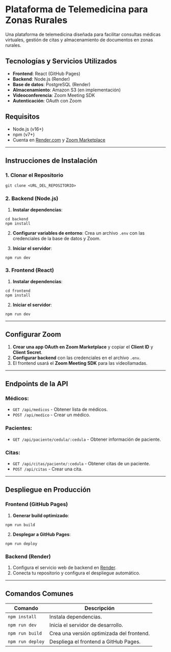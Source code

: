 # Plataforma de Telemedicina para Zonas Rurales

Una plataforma de telemedicina diseñada para facilitar consultas médicas virtuales, gestión de citas y almacenamiento de documentos en zonas rurales.

## Tecnologías y Servicios Utilizados

- **Frontend**: React (GitHub Pages)
- **Backend**: Node.js (Render)
- **Base de datos**: PostgreSQL (Render)
- **Almacenamiento**: Amazon S3 (en implementación)
- **Videoconferencia**: Zoom Meeting SDK
- **Autenticación**: OAuth con Zoom

## Requisitos

- Node.js (v16+)
- npm (v7+)
- Cuenta en [Render.com](https://render.com/) y [Zoom Marketplace](https://marketplace.zoom.us/)

---

## Instrucciones de Instalación

### 1. Clonar el Repositorio

`git clone <URL_DEL_REPOSITORIO>`

### 2. Backend (Node.js)

1. **Instalar dependencias**:

`cd backend`  
`npm install`

2. **Configurar variables de entorno**: Crea un archivo `.env` con las credenciales de la base de datos y Zoom.

3. **Iniciar el servidor**:

`npm run dev`

### 3. Frontend (React)

1. **Instalar dependencias**:

`cd frontend`  
`npm install`

2. **Iniciar el servidor**:

`npm run dev`

---

## Configurar Zoom

1. **Crear una app OAuth en Zoom Marketplace** y copiar el **Client ID** y **Client Secret**.
2. **Configurar backend** con las credenciales en el archivo `.env`.
3. El frontend usará el **Zoom Meeting SDK** para las videollamadas.

---

## Endpoints de la API

### Médicos:

- `GET /api/medicos` - Obtener lista de médicos.
- `POST /api/medico` - Crear un médico.

### Pacientes:

- `GET /api/paciente/cedula/:cedula` - Obtener información de paciente.

### Citas:

- `GET /api/citas/paciente/:cedula` - Obtener citas de un paciente.
- `POST /api/citas` - Crear una cita.

---

## Despliegue en Producción

### Frontend (GitHub Pages)

1. **Generar build optimizado**:

`npm run build`

2. **Desplegar a GitHub Pages**:

`npm run deploy`

### Backend (Render)

1. Configura el servicio web de backend en [Render](https://render.com/).
2. Conecta tu repositorio y configura el despliegue automático.

---

## Comandos Comunes

| Comando              | Descripción                                      |
| -------------------- | ------------------------------------------------ |
| `npm install`         | Instala dependencias.                            |
| `npm run dev`         | Inicia el servidor de desarrollo.                |
| `npm run build`       | Crea una versión optimizada del frontend.        |
| `npm run deploy`      | Despliega el frontend a GitHub Pages.            |
